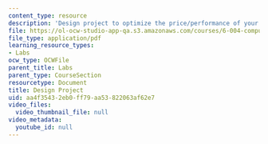 ```yaml
---
content_type: resource
description: 'Design project to optimize the price/performance of your Beta design. '
file: https://ol-ocw-studio-app-qa.s3.amazonaws.com/courses/6-004-computation-structures-spring-2009/aa4f35432eb0ff79aa53822063af62e7_MIT6_004s09_lab_project.pdf
file_type: application/pdf
learning_resource_types:
- Labs
ocw_type: OCWFile
parent_title: Labs
parent_type: CourseSection
resourcetype: Document
title: Design Project
uid: aa4f3543-2eb0-ff79-aa53-822063af62e7
video_files:
  video_thumbnail_file: null
video_metadata:
  youtube_id: null
---
```

